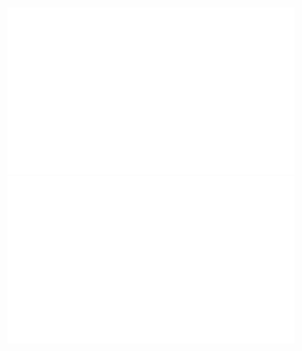 ![](https://raw.githubusercontent.com/kencx/kencx/master/generated/overview.svg#gh-dark-mode-only)
![](https://raw.githubusercontent.com/kencx/kencx/master/generated/languages.svg#gh-dark-mode-only)
